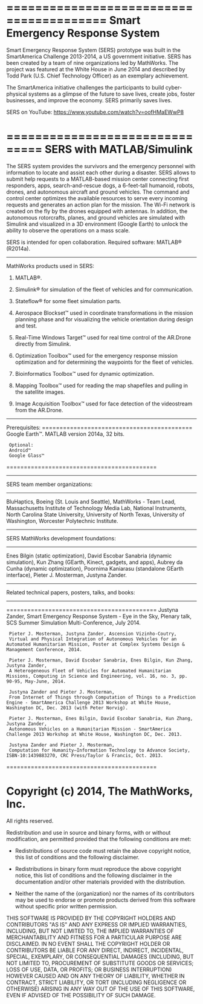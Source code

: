 ========================================
   Smart Emergency Response System  
========================================
Smart Emergency Response System (SERS) prototype was built in the SmartAmerica Challenge 2013-2014, a US government initiative. SERS has been created by a team of nine organizations led by MathWorks. The project was featured at the White House in June 2014 and described by Todd Park (U.S. Chief Technology Officer) as an exemplary achievement.

The SmartAmerica initiative challenges the participants to build cyber-physical systems as a glimpse of the future to save lives, create jobs, foster businesses, and improv​e the economy. SERS primarily saves lives.

SERS on YouTube: https://www.youtube.com/watch?v=oofHMaEWwP8

===============================
   SERS with MATLAB/Simulink
===============================

The SERS system provides the survivors and the emergency personnel with information to locate and assist each other during a disaster. SERS allows to submit help requests to a MATLAB-based mission center connecting first responders, apps, search-and-rescue dogs, a 6-feet-tall humanoid, robots, drones, and autonomous aircraft and ground vehicles. The command and control center optimizes the available resources to serve every incoming requests and generates an action plan for the mission. The Wi-Fi network is created on the fly by the drones equipped with antennas. In addition, the autonomous rotorcrafts, planes, and ground vehicles are simulated with Simulink and visualized in a 3D environment (Google Earth) to unlock the ability to observe the operations on a mass scale.

SERS is intended for open collaboration.
Required software: MATLAB® (R2014a). 

<hr> MathWorks products used in SERS: 

1. MATLAB®.

2. Simulink® for simulation of the fleet of vehicles and for communication.

3. Stateflow® for some fleet simulation parts.

4. Aerospace Blockset™​​ used in coordinate transformations in the mission planning phase and for visualizing the vehicle orientation during design and test.

5. Real-Time Windows Target™​​ used for real time control of the AR.Drone directly from Simulink.

6. Optimization Toolbox™​​ used for the emergency response mission optimization and for determining the waypoints for the fleet of vehicles.

7. Bioinformatics Toolbox™​​ used for dynamic optimization. 

8. Mapping Toolbox™​​ used for reading the map shapefiles and pulling in the satellite images.

9. Image Acquisition Toolbox™​​ used for face detection of the videostream from the AR.Drone.


<hr> Prerequisites: 
===========================================
     Google Earth™​​. 
     MATLAB version 2014a, 32 bits.
     
     Optional: 
     Android™​
     Google Glass™ 
===========================================

 

<hr> 
SERS team member organizations: 
<hr> 
BluHaptics,
Boeing (St. Louis and Seattle),
MathWorks - Team Lead,
Massachusetts Institute of Technology Media Lab,
National Instruments,
North Carolina State University,
University of North Texas, 
University of Washington,
Worcester Polytechnic Institute.
 

<hr> 
SERS MathWorks development foundations: 
<hr> 
Enes Bilgin (static optimization),
David Escobar Sanabria (dynamic simulation),
Kun Zhang (GEarth, Kinec​t, gadgets, and apps),
Aubrey da Cunha (dynamic optimization),
Poornima Kaniarasu (standalone GEarth interface),
Pieter J. Mosterman,
Justyna Zander.

<hr> 
Related technical papers, posters, talks, and books: 
<hr> 

===========================================
     Justyna Zander, Smart Emergency Response System - Eye in the Sky, 
     Plenary talk, SCS Summer Simulation Multi-Conference, July 2014.

     Pieter J. Mosterman, Justyna Zander, Ascension Vizinho-Coutry, 
     Virtual and Physical Integration of Autonomous Vehicles for an Automated Humanitarian Mission, Poster at Complex Systems Design & Management Conference, 2014.

     Pieter J. Mosterman, David Escobar Sanabria, Enes Bilgin, Kun Zhang, Justyna Zander, 
     A Heterogeneous Fleet of Vehicles for Automated Humanitarian Missions, Computing in Science and Engineering, vol. 16, no. 3, pp. 90-95, May-June, 2014.

     Justyna Zander and Pieter J. Mosterman, 
     From Internet of Things through Computation of Things to a Prediction Engine - SmartAmerica Challenge 2013 Workshop at White House, Washington DC, Dec. 2013 (with Peter Norvig).

     Pieter J. Mosterman, Enes Bilgin, David Escobar Sanabria, Kun Zhang, Justyna Zander, 
     Autonomous Vehicles on a Humanitarian Mission - SmartAmerica Challenge 2013 Workshop at White House, Washington DC, Dec. 2013.

     Justyna Zander and Pieter J. Mosterman, 
     Computation for Humanity—Information Technology to Advance Society, ISBN-10:1439883270, CRC Press/Taylor & Francis, Oct. 2013.
===========================================


Copyright (c) 2014, The MathWorks, Inc. 
===========================================
All rights reserved.

Redistribution and use in source and binary forms, with or without modification, are permitted provided that the following conditions are met:

- Redistributions of source code must retain the above copyright notice, this list of conditions and the following disclaimer.

- Redistributions in binary form must reproduce the above copyright notice, this list of conditions and the following disclaimer in the documentation and/or other materials provided with the distribution.

- Neither the name of the {organization} nor the names of its contributors may be used to endorse or promote products derived from this software without specific prior written permission.

THIS SOFTWARE IS PROVIDED BY THE COPYRIGHT HOLDERS AND CONTRIBUTORS "AS IS" AND ANY EXPRESS OR IMPLIED WARRANTIES, INCLUDING, BUT NOT LIMITED TO, THE IMPLIED WARRANTIES OF MERCHANTABILITY AND FITNESS FOR A PARTICULAR PURPOSE ARE DISCLAIMED. IN NO EVENT SHALL THE COPYRIGHT HOLDER OR CONTRIBUTORS BE LIABLE FOR ANY DIRECT, INDIRECT, INCIDENTAL, SPECIAL, EXEMPLARY, OR CONSEQUENTIAL DAMAGES (INCLUDING, BUT NOT LIMITED TO, PROCUREMENT OF SUBSTITUTE GOODS OR SERVICES; LOSS OF USE, DATA, OR PROFITS; OR BUSINESS INTERRUPTION) HOWEVER CAUSED AND ON ANY THEORY OF LIABILITY, WHETHER IN CONTRACT, STRICT LIABILITY, OR TORT (INCLUDING NEGLIGENCE OR OTHERWISE) ARISING IN ANY WAY OUT OF THE USE OF THIS SOFTWARE, EVEN IF ADVISED OF THE POSSIBILITY OF SUCH DAMAGE.


